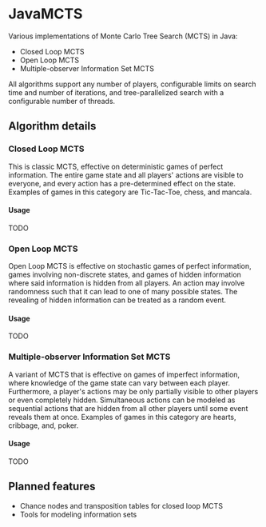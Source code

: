 # JavaMCTS
Various implementations of Monte Carlo Tree Search (MCTS) in Java:
- Closed Loop MCTS
- Open Loop MCTS
- Multiple-observer Information Set MCTS

All algorithms support any number of players, configurable limits on search time and number of iterations, and
tree-parallelized search with a configurable number of threads.

## Algorithm details
### Closed Loop MCTS
This is classic MCTS, effective on deterministic games of perfect information. The entire game state and all players'
actions are visible to everyone, and every action has a pre-determined effect on the state. Examples of games in this
category are Tic-Tac-Toe, chess, and mancala.

#### Usage
TODO

### Open Loop MCTS
Open Loop MCTS is effective on stochastic games of perfect information, games involving non-discrete states, and games
of hidden information where said information is hidden from all players. An action may involve randomness such that it
can lead to one of many possible states. The revealing of hidden information can be treated as a random event.

#### Usage
TODO

### Multiple-observer Information Set MCTS
A variant of MCTS that is effective on games of imperfect information, where knowledge of the game state can vary
between each player. Furthermore, a player's actions may be only partially visible to other players or even completely
hidden. Simultaneous actions can be modeled as sequential actions that are hidden from all other players until some
event reveals them at once. Examples of games in this category are hearts, cribbage, and, poker.

#### Usage
TODO

## Planned features
- Chance nodes and transposition tables for closed loop MCTS
- Tools for modeling information sets